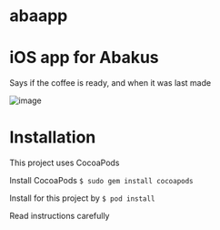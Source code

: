 abaapp
======

# iOS app for Abakus

Says if the coffee is ready, and when it was last made

![image](http://i.imgur.com/DOvgfVO.png)

# Installation

This project uses CocoaPods

Install CocoaPods
`$ sudo gem install cocoapods`

Install for this project by
`$ pod install`

Read instructions carefully

